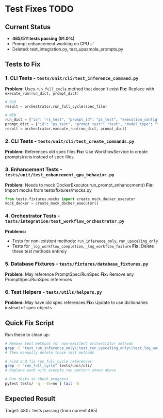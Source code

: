 # Test Fixes TODO

## Current Status
- **465/511 tests passing (91.0%)**
- Prompt enhancement working on GPU ✅
- Deleted: test_integration.py, test_upsample_prompts.py

## Tests to Fix

### 1. CLI Tests - `tests/unit/cli/test_inference_command.py`
**Problem:** Uses `run_full_cycle` method that doesn't exist
**Fix:** Replace with `execute_run(run_dict, prompt_dict)`
```python
# OLD
result = orchestrator.run_full_cycle(spec_file)

# NEW
run_dict = {"id": "rs_test", "prompt_id": "ps_test", "execution_config": {}, "status": "pending"}
prompt_dict = {"id": "ps_test", "prompt_text": "test", "model_type": "transfer", "inputs": {}, "parameters": {}}
result = orchestrator.execute_run(run_dict, prompt_dict)
```

### 2. CLI Tests - `tests/unit/cli/test_create_commands.py`
**Problem:** References old spec files
**Fix:** Use WorkflowService to create prompts/runs instead of spec files

### 3. Enhancement Tests - `tests/unit/test_enhancement_gpu_behavior.py`
**Problem:** Needs to mock DockerExecutor.run_prompt_enhancement()
**Fix:** Import mocks from tests/fixtures/mocks.py
```python
from tests.fixtures.mocks import create_mock_docker_executor
mock_docker = create_mock_docker_executor()
```

### 4. Orchestrator Tests - `tests/integration/test_workflow_orchestrator.py`
**Problems:**
- Tests for non-existent methods: `run_inference_only`, `run_upscaling_only`
- Tests for `_log_workflow_completion`, `_log_workflow_failure`
**Fix:** Delete these test methods entirely

### 5. Database Fixtures - `tests/fixtures/database_fixtures.py`
**Problem:** May reference PromptSpec/RunSpec
**Fix:** Remove any PromptSpec/RunSpec references

### 6. Test Helpers - `tests/utils/helpers.py`
**Problem:** May have old spec references
**Fix:** Update to use dictionaries instead of spec objects

## Quick Fix Script
Run these to clean up:
```bash
# Remove test methods for non-existent orchestrator methods
grep -l "test_run_inference_only\|test_run_upscaling_only\|test_log_workflow" tests/integration/test_workflow_orchestrator.py
# Then manually delete those test methods

# Find and fix run_full_cycle references
grep -r "run_full_cycle" tests/unit/cli/
# Replace each with execute_run pattern shown above

# Run tests to check progress
pytest tests/ -q --tb=no | tail -5
```

## Expected Result
Target: 480+ tests passing (from current 465)